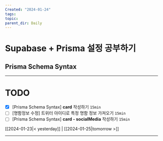 ```yaml
---
Created: "2024-01-24"
tags: 
topic: 
parent_dir: Daily
---
```

# Supabase + Prisma 설정 공부하기
## Prisma Schema Syntax


----
# TODO
- [x] [Prisma Schema Syntax] **card** 작성하기 `15min`
- [ ] [명함정보 수정] 트위터 아이디로 특정 명함 정보 가져오기 `15min`
- [ ] [Prisma Schema Syntax] **card - socialMedia** 작성하기 `15min`
  
[[2024-01-23|< yesterday]] | [[2024-01-25|tomorrow >]]  
  
---  
